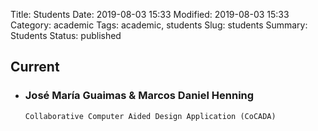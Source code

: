 Title: Students
Date: 2019-08-03 15:33
Modified: 2019-08-03 15:33
Category: academic
Tags: academic, students
Slug: students
Summary: Students
Status: published


## Current

- ### José María Guaimas & Marcos Daniel Henning

      Collaborative Computer Aided Design Application (CoCADA)

